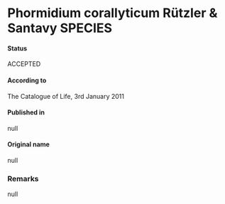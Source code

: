 # Phormidium corallyticum Rützler & Santavy SPECIES

#### Status
ACCEPTED

#### According to
The Catalogue of Life, 3rd January 2011

#### Published in
null

#### Original name
null

### Remarks
null